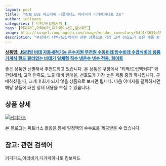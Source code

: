 ```yaml
---
layout: post
title:  "킴보 ESE 파드커피 나폴레타노 아라비카 디카페이나토 3종"
author: junlyang
categories: [ 티백/드립백커피 ]
tags: [커피파드,아라비카,디카페이나토,킴보파드]
image: http://image1.coupangcdn.com/image/vendor_inventory/6df4/3631e194ec2f289f3d4cb57f3d8be7e30922bce7943923336dd7dc18df22.jpg 
description: "쿠팡에서 티백/드립백커피 관련 상품으로 가장 고객 선호도가 높은 제품 중 하나입니다."
---
```


<a href="https://thumbnail7.coupangcdn.com/thumbnails/remote/q89/image/vendor_inventory/5494/bcc1eb74ac11541dfdb751d6c2b332c4fd29663da1df26d2864017b65277.jpg"><b>상품명: <font color='#01579B'>JS리빙 비데 자동세척기능 온수지원 무전원 수동비데 방수비데 수압식비데 용품 기계식 핸드 필터없는 비데기 일체형 직수 냉온수 냉수 전용, 화이트</font></b></a>

좋은 상품만 선별해서 추천드리고 있습니다.
본 상품은 쿠팡에서 "티백/드립백커피" 와 관련해서, 고객 만족도, 노출 대비 판매율, 선호도가 가장 높은 제품 중의 하나입니다.
구매하셨을 때, 크게 후회가 되지 않을 상품으로 보시면 됩니다. 
다음 이미지를 클릭하시면 해당 상품에 대한 상세 내용을 보실 수 있습니다.

## 상품 상세

<a href="https://coupa.ng/bOsBEp"><img src="http://image1.coupangcdn.com/image/vendor_inventory/a621/3e42cb4535853179ffea2fcc956d21dac959f8e603dee3b69deae7550e96.jpg" alt="커피파드" title="커피파드"></a> 

본 블로그는 파트너스 활동을 통해 일정액의 수수료를 제공받을 수 있습니다.

## 참고: 관련 검색어    
커피파드,아라비카,디카페이나토,킴보파드
